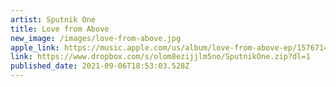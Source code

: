 ```yaml
---
artist: Sputnik One
title: Love from Above
new_image: /images/love-from-above.jpg
apple_link: https://music.apple.com/us/album/love-from-above-ep/1576714621
link: https://www.dropbox.com/s/olom8ezijjlm5no/SputnikOne.zip?dl=1
published_date: 2021-09-06T18:53:03.528Z
---
```

